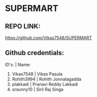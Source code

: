 # SUPERMART


REPO LINK:
---------------------------------------------------------------
https://github.com/Vikas7548/SUPERMART

Github credentials:
---------------------------------------------------------------
   ID's:                 |   Name:
1. Vikas7548             |   Vikas Pasula
2. Rohith3994            |   Rohith Jonnalagadda
3. plakkadi              |   Pranavi Reddy Lakkadi
4. srsunny10             |   Siril Raj Singa
